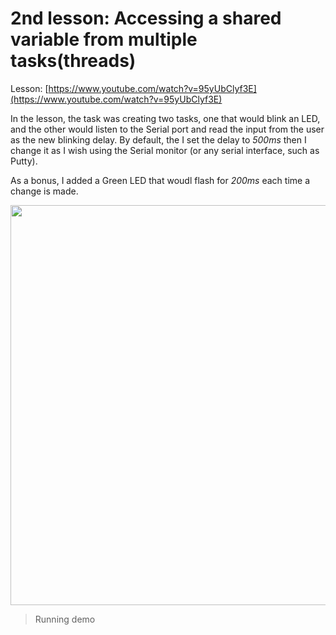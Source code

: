 # 2nd lesson: Accessing a shared variable from multiple tasks(threads)

Lesson: [https://www.youtube.com/watch?v=95yUbClyf3E](https://www.youtube.com/watch?v=95yUbClyf3E)

In the lesson, the task was creating two tasks, one that would blink an LED, and the other would listen to the Serial port and read the input from the user as the new blinking delay. By default, the I set the delay to *500ms* then I change it as I wish using the Serial monitor (or any serial interface, such as Putty).

As a bonus, I added a Green LED that woudl flash for *200ms* each time a change is made.

<img src="images/demo.gif" width=640>

> Running demo

